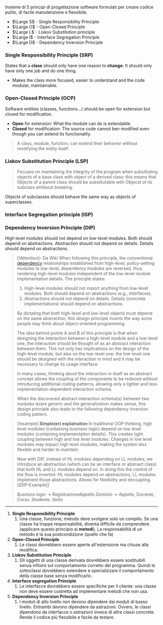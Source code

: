  Insieme di 5 principi di progettazione software formulati per creare codice pulito, di facile manutenzione e flessibile. 

- $\Large S$ - Single Responsibility Principle
- $\Large O$ - Open-Closed Principle
- $\Large L$ - Liskov Substitution principle
- $\Large I$ - Interface Segregation Principle
- $\Large D$ - Dependency Inversion Principle

### Single Responsibility Principle (SRP)
States that a **class** should only have one reason to **change**: It should only have only one job and do one thing.
- Makes the class more focused, easier to understand and the code modular, maintainable. 

### Open-Closed Principle (OCP)
Software entities  (classes, functions...) should be open for extension but closed for modification. 

- **Open** for extension: What the module can do is extendable. 
- **Closed** for modification: The source code cannot ben modified even though you can extend its functionality. 

> A class, module, function, can extend their behavior without modifying the entity itself. 

### Liskov Substitution Principle (LSP)
> Focuses on maintaining the integrity of the program when substituting objects of a base class with object of a derived class: this means that Objects of a parent class should be substitutable with Objecst of its subclass whiteout breaking. 

Objects of subclasses should behave the same way as objects of superclasses. 


### Interface Segregation principle (ISP)

### Dependency Inversion Principle (DIP)
High level modules should not depend on low-level modules. Both should depend on abstractions. 
Abstraction should not depend on details. Details should depend on abstractions. 

> [!Attention]- Da Wiki
> When following this principle, the conventional [dependency](https://en.wikipedia.org/wiki/Dependency_(computer_science) "Dependency (computer science)") relationships established from high-level, policy-setting modules to low-level, dependency modules are reversed, thus rendering high-level modules independent of the low-level module implementation details. The principle states:
> 
> 1. High-level modules should not import anything from low-level modules. Both should depend on abstractions (e.g., interfaces).
> 2. Abstractions should not depend on details. Details (concrete implementations) should depend on abstractions.
> 
> By dictating that _both_ high-level and low-level objects must depend on the same abstraction, this design principle _inverts_ the way some people may think about object-oriented programming.
> 
> The idea behind points A and B of this principle is that when designing the interaction between a high-level module and a low-level one, the interaction should be thought of as an abstract interaction between them. This not only has implications on the design of the high-level module, but also on the low-level one: the low-level one should be designed with the interaction in mind and it may be necessary to change its usage interface.
> 
> In many cases, thinking about the interaction in itself as an abstract concept allows the coupling of the components to be reduced without introducing additional coding patterns, allowing only a lighter and less implementation-dependent interaction schema.
> 
> When the discovered abstract interaction schema(s) between two modules is/are generic and the generalization makes sense, this design principle also leads to the following dependency inversion coding pattern.
> 

> [!example]  **Simple(er) explaination** 
 > 	In traditional OOP thinking, high level modules (containing business logic) depend on low level modules (containing implementation details). This creates tight coupling between high and low level modules. Changes in low level modules may impact high level modules, making the system less flexible and harder to maintain. 
 >
 > Now with DIP, instead of HL modules depending on LL modules, we introduce an abstraction (which can be an interface or abstract class) that both HL and LL modules depend on. In doing this the control of the flow is inverted. HL modules depend on abstractions, LL modules implement those abstractions. 
 > Allows for flexibility and decoupling. 
 > [[DIP-Example]]
 >
 > *Business logic* -> RegistrazioneAppello
 > *Dominio* -> Appello, Docente, Corso, Studente. (boh)

 
 


---

1. **Single Responsibility Principle**
	1. Una classe, funzione, metodo deve svolgere solo un compito. Se una classe ha troppe responsabilità, diventa difficile da comprendere. (applicare questo principio ai **metodi**). La responsabilità di un metodo è la sua postcondizione (quello che fa)
2. **Open-Closed Principle**
	1. Le classi dovrebbero essere aperte all'estensione ma chiuse alla modifica. 
3. **Liskov Substitution Principle**
	1. Gli oggetti di una classe derivata dovrebbero essere sostituibili senza influire sul comportamento corretto del programma. Quindi le sottoclassi dovrebbero estendere e specializzare il comportamento della classe base senza modificarlo. 
4. **Interface segregation Principle**
	1. Le interfacce dovrebbero essere specifiche per il cliente: una classe non deve essere costretta ad implementare metodi che non usa. 
5. **Dependency Inversion Principle**
	1. I moduli di alto livello non devono dipendere dai moduli di basso livello. Entrambi devono dipendere da astrazioni. Ovvero, le classi dipendono da interfacce o astrazioni invece di altre classi concrete. Rende il codice più flessibile e facile da testare. 